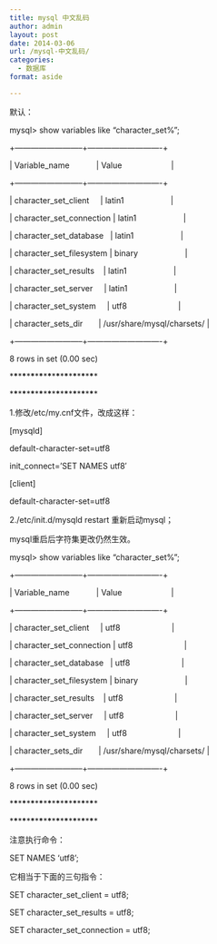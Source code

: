 ```yaml
---
title: mysql 中文乱码
author: admin
layout: post
date: 2014-03-06
url: /mysql-中文乱码/
categories:
  - 数据库
format: aside

---
```

默认：
  
mysql> show variables like &#8220;character_set%&#8221;;
  
+&#8212;&#8212;&#8212;&#8212;&#8212;&#8212;&#8212;&#8212;&#8211;+&#8212;&#8212;&#8212;&#8212;&#8212;&#8212;&#8212;&#8212;&#8212;-+
  
| Variable_name            | Value                      |
  
+&#8212;&#8212;&#8212;&#8212;&#8212;&#8212;&#8212;&#8212;&#8211;+&#8212;&#8212;&#8212;&#8212;&#8212;&#8212;&#8212;&#8212;&#8212;-+
  
| character\_set\_client     | latin1                     |
  
| character\_set\_connection | latin1                     |
  
| character\_set\_database   | latin1                     |
  
| character\_set\_filesystem | binary                     |
  
| character\_set\_results    | latin1                     |
  
| character\_set\_server     | latin1                     |
  
| character\_set\_system     | utf8                       |
  
| character\_sets\_dir       | /usr/share/mysql/charsets/ |
  
+&#8212;&#8212;&#8212;&#8212;&#8212;&#8212;&#8212;&#8212;&#8211;+&#8212;&#8212;&#8212;&#8212;&#8212;&#8212;&#8212;&#8212;&#8212;-+
  
8 rows in set (0.00 sec)
  
\***\***\***\***\***\***\***\***\***\***\***\***\***\***\***\***\***\***\***\****
  
\***\***\***\***\***\***\***\***\***\***\***\***\***\***\***\***\***\***\***\****
  
1.修改/etc/my.cnf文件，改成这样：
  
[mysqld]
  
default-character-set=utf8
  
init_connect=&#8217;SET NAMES utf8&#8242;
  
[client]
  
default-character-set=utf8
  
2./etc/init.d/mysqld restart 重新启动mysql；
  
mysql重启后字符集更改仍然生效。
  
mysql> show variables like &#8220;character_set%&#8221;;
  
+&#8212;&#8212;&#8212;&#8212;&#8212;&#8212;&#8212;&#8212;&#8211;+&#8212;&#8212;&#8212;&#8212;&#8212;&#8212;&#8212;&#8212;&#8212;-+
  
| Variable_name            | Value                      |
  
+&#8212;&#8212;&#8212;&#8212;&#8212;&#8212;&#8212;&#8212;&#8211;+&#8212;&#8212;&#8212;&#8212;&#8212;&#8212;&#8212;&#8212;&#8212;-+
  
| character\_set\_client     | utf8                       |
  
| character\_set\_connection | utf8                       |
  
| character\_set\_database   | utf8                       |
  
| character\_set\_filesystem | binary                     |
  
| character\_set\_results    | utf8                       |
  
| character\_set\_server     | utf8                       |
  
| character\_set\_system     | utf8                       |
  
| character\_sets\_dir       | /usr/share/mysql/charsets/ |
  
+&#8212;&#8212;&#8212;&#8212;&#8212;&#8212;&#8212;&#8212;&#8211;+&#8212;&#8212;&#8212;&#8212;&#8212;&#8212;&#8212;&#8212;&#8212;-+
  
8 rows in set (0.00 sec)
  
\***\***\***\***\***\***\***\***\***\***\***\***\***\***\***\***\***\***\***\****
  
\***\***\***\***\***\***\***\***\***\***\***\***\***\***\***\***\***\***\***\****
  
注意执行命令：
  
SET NAMES &#8216;utf8&#8217;;
  
它相当于下面的三句指令：
  
SET character\_set\_client = utf8;
  
SET character\_set\_results = utf8;
  
SET character\_set\_connection = utf8;